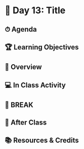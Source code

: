 # 📜 Day 13: Title

## ⏱ Agenda

## 🏆 Learning Objectives

## 📖 Overview

## 💻 In Class Activity

## 🌴 BREAK

## 🌃 After Class

## 📚 Resources & Credits
